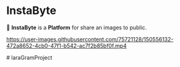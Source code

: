 # InstaByte

📸 **InstaByte** is a **Platform** for share an images to public.


https://user-images.githubusercontent.com/75721128/150556132-472a8652-4cb0-47f1-b542-ac7f2b85bf0f.mp4

#   l a r a G r a m P r o j e c t  
 